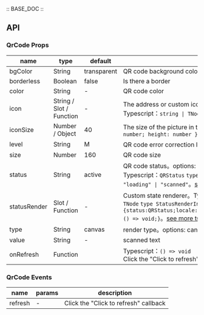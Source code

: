 :: BASE_DOC ::

## API

### QrCode Props

name | type | default | description | required
-- | -- | -- | -- | --
bgColor | String | transparent | QR code background color | N
borderless | Boolean | false | Is there a border | N
color | String | - | QR code color | N
icon | String / Slot / Function | - | The address or custom icon of the picture in the QR code。Typescript：`string \| TNode`。[see more ts definition](https://github.com/Tencent/tdesign-mobile-vue/blob/develop/src/common.ts) | N
iconSize | Number / Object | 40 | The size of the picture in the QR code。Typescript：`number \| { width: number; height: number }` | N
level | String | M | QR code error correction level。options: L/M/Q/H | N
size | Number | 160 | QR code size | N
status | String | active | QR code status。options: active/expired/loading/scanned。Typescript：`QRStatus` `type QRStatus = "active" \| "expired" \| "loading" \| "scanned"`。[see more ts definition](https://github.com/Tencent/tdesign-mobile-vue/tree/develop/src/qr-code/type.ts) | N
statusRender | Slot / Function | - | Custom state renderer。Typescript：`(info:StatusRenderInfo) => TNode` `type StatusRenderInfo = {status:QRStatus;locale:GlobalConfigProvider['qrCode'];onRefresh?: () => void;}`。[see more ts definition](https://github.com/Tencent/tdesign-mobile-vue/blob/develop/src/common.ts)。[see more ts definition](https://github.com/Tencent/tdesign-mobile-vue/tree/develop/src/qr-code/type.ts) | N
type | String | canvas | render type。options: canvas/svg | N
value | String | - | scanned text | N
onRefresh | Function |  | Typescript：`() => void`<br/>Click the "Click to refresh" callback | N

### QrCode Events

name | params | description
-- | -- | --
refresh | \- | Click the "Click to refresh" callback
